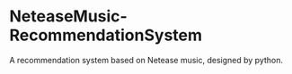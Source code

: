 # NeteaseMusic-RecommendationSystem
A recommendation system based on  Netease music, designed by python.
